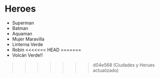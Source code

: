 # Heroes

* Superman
* Batman
* Aquaman
* Mujer Maravilla
* Linterna Verde
* Robin
<<<<<<< HEAD
=======
* Volcán Verde!!
>>>>>>> d04e568 (Ciudades y Herues actualizado)
